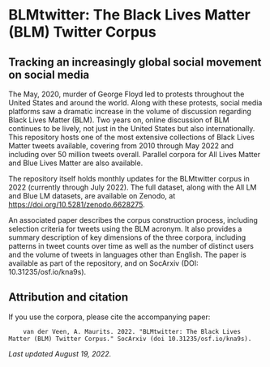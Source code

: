 # BLMtwitter: The Black Lives Matter (BLM) Twitter Corpus
## Tracking an increasingly global social movement on social media

The May, 2020, murder of George Floyd led to protests throughout the United States and around the world. Along with these protests, social media platforms saw a dramatic increase in the volume of discussion regarding Black Lives Matter (BLM). Two years on, online discussion of BLM continues to be lively, not just in the United States but also internationally. This repository hosts one of the most extensive collections of Black Lives Matter tweets available, covering from 2010 through May 2022 and including over 50 million tweets overall. Parallel corpora for All Lives Matter and Blue Lives Matter are also available. 

The repository itself holds monthly updates for the BLMtwitter corpus in 2022 (currently through July 2022). The full dataset, along with the All LM and Blue LM datasets, are available on Zenodo, at https://doi.org/10.5281/zenodo.6628275. 

An associated paper describes the corpus construction process, including selection criteria for tweets using the BLM acronym. It also provides a summary description of key dimensions of the three corpora, including patterns in tweet counts over time as well as the number of distinct users and the volume of tweets in languages other than English. The paper is available as part of the repository, and on SocArxiv (DOI: 10.31235/osf.io/kna9s).

  
## Attribution and citation
  
If you use the corpora, please cite the accompanying paper:

        van der Veen, A. Maurits. 2022. "BLMtwitter: The Black Lives Matter (BLM) Twitter Corpus." SocArxiv (doi 10.31235/osf.io/kna9s).
  
_Last updated August 19, 2022._
